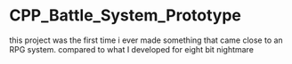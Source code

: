 # CPP_Battle_System_Prototype
 this project was the first time i ever made something that came close to an RPG system. compared to what  I developed for eight bit nightmare 
